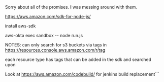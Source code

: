 Sorry about all of the promises. I was messing around with them.

https://aws.amazon.com/sdk-for-node-js/

install aws-sdk

aws-okta exec sandbox -- node run.js

NOTES:
can only search for s3 buckets via tags in
https://resources.console.aws.amazon.com/r/tag

each resource type has tags that can be added in the sdk and searched upon

Look at https://aws.amazon.com/codebuild/ for jenkins build replacement```
